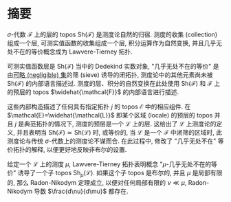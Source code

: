 # 摘要

$\sigma$-代数 $\mathcal{F}$ 上的层的 topos $\text{Sh}(\mathcal{F})$ 是测度论自然的归宿. 测度的收集 (collection) 组成一个层, 可测实值函数的收集组成一个层, 积分运算作为自然变换, 并且几乎无处不在的等价概念成为 Lawvere-Tierney 拓扑.

可测实值函数层是 $\text{Sh}(\mathcal{F})$ 当中的 Dedekind 实数对象, "几乎无处不在的等价" 是由[可略 (negligible) 集](https://en.wikipedia.org/wiki/Negligible_set)的筛 (sieve) 诱导的闭拓扑, 测度论中的其他元素尚未被 $\text{Sh}(\mathcal{F})$ 的内部语言描述过. 测度的层、积分的自然变换在此处使用 $\text{Sh}(\mathcal{F})$ 和 $\mathcal{F}$ 上的预层的 topos $\widehat{\mathcal{F}}$ 的内部语言进行描述.

这些内部构造描述了任何具有指定拓扑 $j$ 的 topos $\mathcal{E}$ 中的相应组件. 在 $\mathcal{E}=\widehat{\mathcal{L}}$ 即某个区域 (locale) 的预层的 topos 并且 $j$ 是典范拓扑的情况下, 测度的预层是一个 $\mathcal{L}$ 上的层. 这给出了 $\mathcal{L}$ 上测度论的定义, 并且表明当 $\text{Sh}(\mathcal{F})\simeq\text{Sh}(\mathcal{L})$ 时, 或等价的, 当 $\mathcal{L}$ 是一个 $\mathcal{F}$ 中闭筛的区域时, 此测度论与传统 $\sigma$-代数上的测度论不谋而合. 在此过程中, 修改了 "几乎无处不在" 等价拓扑的解释, 以便更好地反映非布尔的设置.

给定一个 $\mathcal{L}$ 上的测度 $\mu$, Lawvere-Tierney 拓扑表明概念 "<b></b>$\mu$-几乎无处不在的等价" 诱导了一个子 topos $\text{Sh}_{\mu}(\mathcal{L})$. 如果这个子 topos 是布尔的, 并且 $\mu$ 是局部有限的, 那么 Radon-Nikodym 定理成立, 以便对任何局部有限的 $\nu\ll\mu$, Radon-Nikodym 导数 $\frac{d\nu}{d\mu}$ 都存在.
